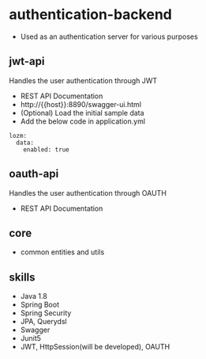 # authentication-backend
* Used as an authentication server for various purposes

## jwt-api
Handles the user authentication through JWT
* REST API Documentation
* http://{{host}}:8890/swagger-ui.html
* (Optional) Load the initial sample data
* Add the below code in application.yml
```
lozm:
  data:
    enabled: true
```

## oauth-api
Handles the user authentication through OAUTH
* REST API Documentation

## core
* common entities and utils

## skills
* Java 1.8
* Spring Boot
* Spring Security
* JPA, Querydsl
* Swagger
* Junit5
* JWT, HttpSession(will be developed), OAUTH
